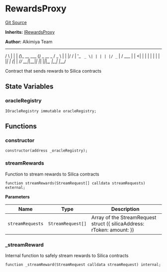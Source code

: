 # RewardsProxy
[Git Source](https://github.com/Alkimiya/v2.1-core/tree/comments-docs/blob/ee3e12bcce8690315f313782a9d6014a1b843773/contracts/RewardsProxy.sol)

**Inherits:**
[IRewardsProxy](/contracts/interfaces/rewardsProxy/IRewardsProxy.sol/interface.IRewardsProxy.md)

**Author:**
Alkimiya Team

_    _ _    _           _
/ \  | | | _(_)_ __ ___ (_)_   _  __ _
/ _ \ | | |/ / | '_ ` _ \| | | | |/ _` |
/ ___ \| |   <| | | | | | | | |_| | (_| |
/_/   \_\_|_|\_\_|_| |_| |_|_|\__, |\__,_|
|___/

Contract that sends rewards to Silica contracts


## State Variables
### oracleRegistry

```solidity
IOracleRegistry immutable oracleRegistry;
```


## Functions
### constructor


```solidity
constructor(address _oracleRegistry);
```

### streamRewards

Function to stream rewards to Silica contracts


```solidity
function streamRewards(StreamRequest[] calldata streamRequests) external;
```
**Parameters**

|Name|Type|Description|
|----|----|-----------|
|`streamRequests`|`StreamRequest[]`|Array of the StreamRequest struct ({ silicaAddress: rToken: amount: })|


### _streamReward

Internal function to safely stream rewards to Silica contracts


```solidity
function _streamReward(StreamRequest calldata streamRequest) internal;
```

